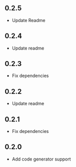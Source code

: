 ## 0.2.5

* Update Readme

## 0.2.4

* Update readme

## 0.2.3

* Fix dependencies

## 0.2.2

* Update readme

## 0.2.1

* Fix dependencies

## 0.2.0

* Add code generator support